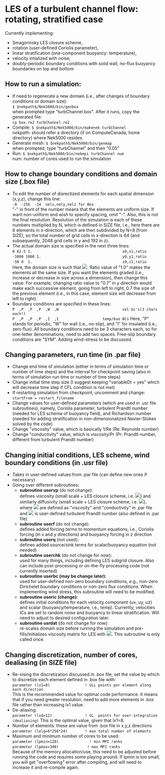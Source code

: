 # LES of a turbulent channel flow: rotating, stratified case
Currently implementing:
* Smagorinsky LES closure scheme,
* rotation (user-defined Coriolis parameter),
* linear stratification (one-component buoyancy: temperature),
* velocity intialized with noise,
* doubly-periodic boundary conditions with solid wall, no-flux buoyancy boundaries on top and bottom

## How to run a simulation:
* If need to regenerate a new domain (i.e., after changes of boundary conditions or domain size):\
`$ $nekpath$/Nek5000/bin/genbox`\
when prompted type "turbChannel.box". After it runs, copy the generated file:\
`cp box.re2 turbChannel.re2`
* Compile:
`$ $nekpath$/Nek5000/bin/makenek turbChannel`\
$nekpath$: should refer a directory (if on ComputeCanada, home directory) where Nek5000 resides.
* Generate mesh:
`$ $nekpath$/Nek5000/bin/genmap`\
when prompted, type "turbChannel" and then "0.05"
* Run:
`$ $nekpath$/Nek5000/bin/nekmpi turbChannel num`\
num: number of cores used to run the simulation

## How to change boundary conditions and domain size (.box file)
* To edit the number of disrectized elements for each spatial dimension (x,y,z), change this line:\
`-8  -256  -24  nelx,nely,nelz for Box`\
"-" in front of the number means that the elements are uniform size. If want non-uniform and wish to specify spacing, omit "-". Also, this is not the final resolution. Resolution of the simulation is each of these numbers multiplied by N, which is defined in SIZE file, i.e., here there are 8 elements in x-direction, which are then subdivided by N=8 (from SIZE), so the total number of grid cells in x-direction is 64 (and subsequently, 2048 grid cells in y and 192 in z).
* The actual domain size is specified in the next three lines:\
`0 62.5 1.                                         x0,x1,ratio` \
`-1000 1000 1.                                     y0,y1,ratio`\
`-50 0  1.                                         z0,z1,ratio`\
Here, the domain size is such that <img src="https://render.githubusercontent.com/render/math?math=x\in[0,62.5],y\in[-1000,1000],z\in[-50,0]">. Ratio value of "1.0" makes the elements all the same size. If you want the elements graded (i.e., increase or decrease in size across a dimension), then change this value. For example, changing ratio value to "0.7" in y direction would make each successive element, going from left to right, 0.7 the size of the previous element (i.e., in this case, element size will decrease from left to right).
* Boundary conditions are specified in these lines:\
`P  ,P  ,P  ,P  ,W  ,W                             vel bc's(3 chars each!)`\
`P  ,P  ,P  ,P  ,I  ,I  				  temp/buo BCs`
Here, "P" stands for periodic, "W" for wall (i.e., no-slip), and "I" for insulated (i.e., zero flux). All boundary conditions need to be 3 characters each, so for one-letter denominations, need to add two spaces. Free-slip boundary conditions are "SYM". Adding wind-stress to be discussed.

## Changing parameters, run time (in .par file)
* Change end time of simulation (either in terms of simulation time or number of time steps) and the interval for checkpoint saving (also in terms of simulation run time or number of time steps)
* Change initial time step size (I suggest keeping "variableDt = yes" which will decrease time step if CFL condition is not met)
* If restarting simulation from checkpoint, uncomment and change:\
`startFrom = restart_filename`
* Change values for user-defined parameters (which are used in .usr file subroutines), namely, Coriolis parameter, turbulent Prandtl number (needed for LES scheme of buoyancy field), and Richardson number (needed for adding stratification in non-dimensionalized Navier-Stokes solved by the code)
* Change "viscosity" value, which is basically 1/Re (Re: Reynolds number)
* Change "conductivity" value, which is viscosity/Pr (Pr: Prandtl number, different from turbulent Prandtl number)

## Changing initial conditions, LES scheme, wind boundary conditions (in .usr file)
* Takes in user-defined values from .par file (can define new ones if necessary)
* Going over different subroutines:
  * **subroutine uservp** (do not change):\
     defines viscosity (small scale + LES closure scheme, i.e. <img src="https://render.githubusercontent.com/render/math?math=\nu_{tot} = \nu%2B\nu_{LES}">) and similarly diffusivity (small scale + LES closure scheme, i.e. <img src="https://render.githubusercontent.com/render/math?math=\kappa_{tot} = \kappa%2B\nu_{LES}/Pr_t">), where <img src="https://render.githubusercontent.com/render/math?math=\nu,\kappa"> are defined as "viscosity" and "conductivity" in .par file and <img src="https://render.githubusercontent.com/render/math?math=Pr_t"> is user-defined turbulent Prandtl number (also defined in .par file)
  * **subroutine userf** (do not change):\
      defines added forcing terms to momentum equations, i.e., Coriolis forcing (in x and y directions) and buoyancy forcing in z direction
  * **subroutine userq** (not used):\
      defines added source/sink terms for scalar/buoyancy equation (not needed)
  * **subroutine userchk** (do not change for now):\
      used for many things, including defining LES subgrid closure. Also can include post-processing or on-the-fly processing code (not currently inserted)
  * **subroutine userbc (may be change later):**\
      used for user-defined non-zero boundary conditions, e.g., non-zero Dirichelet boundary conditions or non-zero flux conditions. When implementing wind stress, this subroutine will need to be modified.
  * **subroutine useric (change):**\
      defines initial conditions for each velocity component (ux, uy, uz) and scalar (buoyancy/temperature, i.e., temp). Currently, velocities ICs are set to random noise and buoyancy to linear stratification. Will need to adjust to desired configuration later.
  * **subroutine usrdat** (do not change for now):\
      re-scales domain size before running the simulation and pre-fills/initializes viscosity matrix for LES with <img src="https://render.githubusercontent.com/render/math?math=\nu">. This subroutine is only called once.

## Changing discretization, number of cores, dealiasing (in SIZE file)
* Re-vising the discretization discussed in .box file, set the value by which to discretize each element defined in .box file with:\
`parameter (lx1=8)                ! GLL points per element along each direction`\
This is the recommended value for optimal code performance. It means that if you need greater resolution, need to add more elements in .box file rather than increasing lx1 value.
* De-aliasing:\
`parameter (lxd=12)               ! GL  points for over-integration (dealiasing)`
This is the optimal value, given that lx1=8.
* Number of elements: these are value from .box file in x,y,z directions\
`parameter (lelg=8*256*24)        ! max total number of elements`
* Maximum and minimum number of cores to be used:\
`parameter (lpmin=120)              ! min MPI ranks`\
`parameter (lpmax=300)             ! max MPI ranks`\
Because of the memory allocation/use, this need to be adjusted before running the code and requires some playing around. If lpmin is too small, you will get "overflowing" error after compiling, and will need to increase it and re-compile again.
